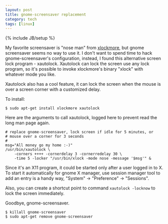 ```yaml
---
layout: post
title: gnome-screensaver replacement
category: tech
tags: [linux]
---
```

{% include JB/setup %}

My favorite screensaver is "nose man" from
[xlockmore](http://www.tux.org/~bagleyd/xlockmore.html), but gnome screensaver
seems no way to use it.  I don't want to spend time to hack gnome-screensaver's
configuration, instead, I found this alternative screen lock program -
xautolock.  Xautolock can lock the screen use any lock program, so it's
possible to invoke xlockmore's binary "xlock" with whatever mode you like.

Xautolock also has a cool feature, it can lock the screen when the
mouse is over a screen corner with a customized delay.

To install:

    $ sudo apt-get install xlockmore xautolock

Here are the arguments to call xautolock, logged here to prevent read
the long man page again.

    # replace gnome-screensaver, lock screen if idle for 5 minutes, or
    # mouse over a corner for 3 seconds
    #
    msg="All money go my home :-)"
    /usr/bin/xautolock \
        -corners ++++ -cornerdelay 3 -cornerredelay 30 \
        -time 5 -locker "/usr/bin/xlock -mode nose -message '$msg'" &

Since it's an X11 program, it could be started only after a user logged in
to X.  To start it automatically for gnome X manager, use session manager
tool to add an entry is a handy way, "System" -&gt; "Preference" -&gt;
"Sessions".

Also, you can create a shortcut point to command `xautolock -locknow` to lock
the screen immediately.

Goodbye, gnome-screensaver.

    $ killall gnome-screensaver
    $ sudo apt-get remove gnome-screensaver
